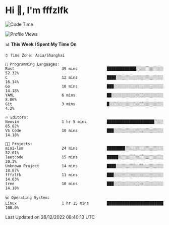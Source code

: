 # Hi 👋, I'm fffzlfk

<!--START_SECTION:waka-->
![Code Time](http://img.shields.io/badge/Code%20Time-1%20hr%2023%20mins-blue)

![Profile Views](http://img.shields.io/badge/Profile%20Views-80-blue)

📊 **This Week I Spent My Time On** 

```text
⌚︎ Time Zone: Asia/Shanghai

💬 Programming Languages: 
Rust                     39 mins             █████████████░░░░░░░░░░░░   52.32% 
C                        12 mins             ████░░░░░░░░░░░░░░░░░░░░░   16.14% 
Go                       10 mins             ███░░░░░░░░░░░░░░░░░░░░░░   14.18% 
YAML                     6 mins              ██░░░░░░░░░░░░░░░░░░░░░░░   8.06% 
Git                      3 mins              █░░░░░░░░░░░░░░░░░░░░░░░░   4.2%

🔥 Editors: 
Neovim                   1 hr 5 mins         █████████████████████░░░░   85.82% 
VS Code                  10 mins             ███░░░░░░░░░░░░░░░░░░░░░░   14.18%

🐱‍💻 Projects: 
mini-lsm                 24 mins             ████████░░░░░░░░░░░░░░░░░   32.01% 
leetcode                 15 mins             █████░░░░░░░░░░░░░░░░░░░░   20.3% 
Unknown Project          14 mins             ████░░░░░░░░░░░░░░░░░░░░░   18.87% 
fffzlfk                  11 mins             ███░░░░░░░░░░░░░░░░░░░░░░   14.63% 
tree                     10 mins             ███░░░░░░░░░░░░░░░░░░░░░░   14.18%

💻 Operating System: 
Linux                    1 hr 15 mins        █████████████████████████   100.0%

```


 Last Updated on 26/12/2022 08:40:13 UTC
<!--END_SECTION:waka-->
